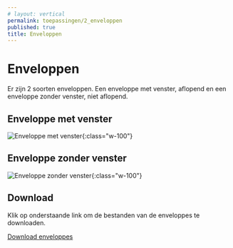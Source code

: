 ```yaml
---
# layout: vertical
permalink: toepassingen/2_enveloppen
published: true
title: Enveloppen
---
```


# Enveloppen

Er zijn 2 soorten enveloppen.
Een enveloppe met venster, aflopend en een enveloppe zonder venster, niet aflopend.

## Enveloppe met venster

![Enveloppe met venster](../images/aliriosolutions/toepassingen_enveloppe1.png){:class="w-100"}

## Enveloppe zonder venster

![Enveloppe zonder venster](../images/aliriosolutions/toepassingen_enveloppe2.png){:class="w-100"}

## Download

Klik op onderstaande link om de bestanden van de enveloppes te downloaden.

<a href="https://studentarteveldehsbe-my.sharepoint.com/:u:/g/personal/barbcour_student_arteveldehs_be/EaDzlx8fpEVPuIcJK9s6UMkBeCg82r5F8M1wSPS4SqPB-Q?e=lHpMho">Download enveloppes</a>